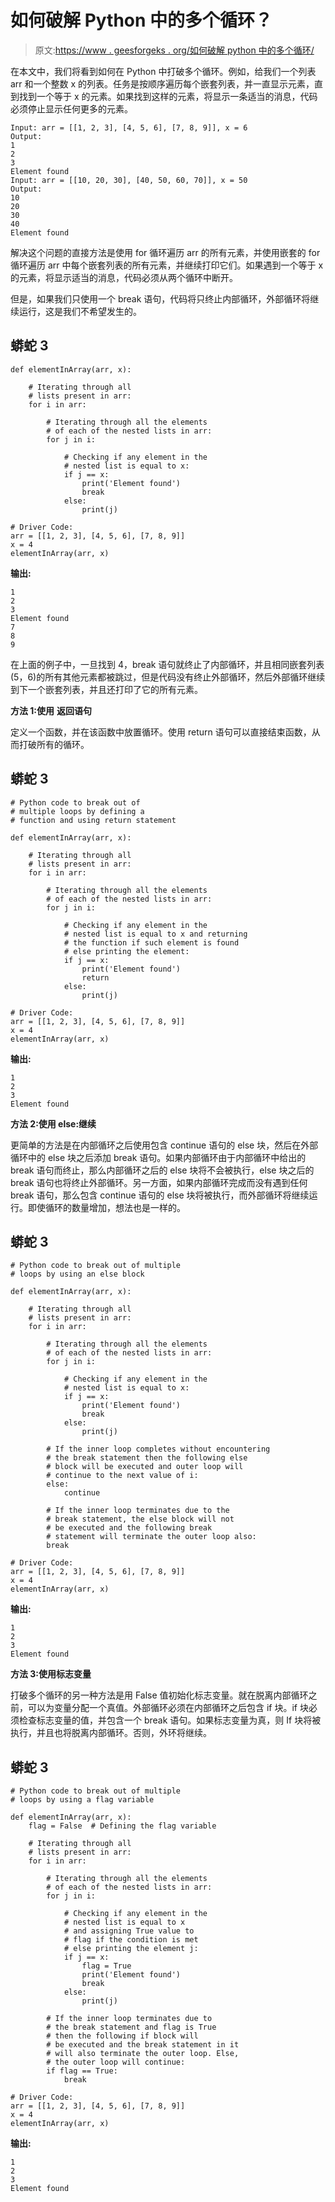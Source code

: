 # 如何破解 Python 中的多个循环？

> 原文:[https://www . geesforgeks . org/如何破解 python 中的多个循环/](https://www.geeksforgeeks.org/how-to-break-out-of-multiple-loops-in-python/)

在本文中，我们将看到如何在 Python 中打破多个循环。例如，给我们一个列表 arr 和一个整数 x 的列表。任务是按顺序遍历每个嵌套列表，并一直显示元素，直到找到一个等于 x 的元素。如果找到这样的元素，将显示一条适当的消息，代码必须停止显示任何更多的元素。

```
Input: arr = [[1, 2, 3], [4, 5, 6], [7, 8, 9]], x = 6
Output:
1
2
3
Element found
Input: arr = [[10, 20, 30], [40, 50, 60, 70]], x = 50
Output:
10
20
30
40
Element found
```

解决这个问题的直接方法是使用 for 循环遍历 arr 的所有元素，并使用嵌套的 for 循环遍历 arr 中每个嵌套列表的所有元素，并继续打印它们。如果遇到一个等于 x 的元素，将显示适当的消息，代码必须从两个循环中断开。

但是，如果我们只使用一个 break 语句，代码将只终止内部循环，外部循环将继续运行，这是我们不希望发生的。

## 蟒蛇 3

```
def elementInArray(arr, x):

    # Iterating through all
    # lists present in arr:
    for i in arr:

        # Iterating through all the elements
        # of each of the nested lists in arr:
        for j in i:

            # Checking if any element in the
            # nested list is equal to x:
            if j == x:
                print('Element found')
                break
            else:
                print(j)

# Driver Code:
arr = [[1, 2, 3], [4, 5, 6], [7, 8, 9]]
x = 4
elementInArray(arr, x)
```

**输出:**

```
1
2
3
Element found
7
8
9
```

在上面的例子中，一旦找到 4，break 语句就终止了内部循环，并且相同嵌套列表(5，6)的所有其他元素都被跳过，但是代码没有终止外部循环，然后外部循环继续到下一个嵌套列表，并且还打印了它的所有元素。

**方法 1:使用** **返回语句**

定义一个函数，并在该函数中放置循环。使用 return 语句可以直接结束函数，从而打破所有的循环。

## 蟒蛇 3

```
# Python code to break out of
# multiple loops by defining a
# function and using return statement

def elementInArray(arr, x):

    # Iterating through all
    # lists present in arr:
    for i in arr:

        # Iterating through all the elements
        # of each of the nested lists in arr:
        for j in i:

            # Checking if any element in the
            # nested list is equal to x and returning
            # the function if such element is found
            # else printing the element:
            if j == x:
                print('Element found')
                return
            else:
                print(j)

# Driver Code:
arr = [[1, 2, 3], [4, 5, 6], [7, 8, 9]]
x = 4
elementInArray(arr, x)
```

**输出:**

```
1
2
3
Element found
```

**方法 2:使用 else:继续**

更简单的方法是在内部循环之后使用包含 continue 语句的 else 块，然后在外部循环中的 else 块之后添加 break 语句。如果内部循环由于内部循环中给出的 break 语句而终止，那么内部循环之后的 else 块将不会被执行，else 块之后的 break 语句也将终止外部循环。另一方面，如果内部循环完成而没有遇到任何 break 语句，那么包含 continue 语句的 else 块将被执行，而外部循环将继续运行。即使循环的数量增加，想法也是一样的。

## 蟒蛇 3

```
# Python code to break out of multiple
# loops by using an else block

def elementInArray(arr, x):

    # Iterating through all
    # lists present in arr:
    for i in arr:

        # Iterating through all the elements
        # of each of the nested lists in arr:
        for j in i:

            # Checking if any element in the
            # nested list is equal to x:
            if j == x:
                print('Element found')
                break
            else:
                print(j)

        # If the inner loop completes without encountering
        # the break statement then the following else
        # block will be executed and outer loop will
        # continue to the next value of i:
        else:
            continue

        # If the inner loop terminates due to the
        # break statement, the else block will not
        # be executed and the following break
        # statement will terminate the outer loop also:
        break

# Driver Code:
arr = [[1, 2, 3], [4, 5, 6], [7, 8, 9]]
x = 4
elementInArray(arr, x)
```

**输出:**

```
1
2
3
Element found
```

**方法 3:使用标志变量**

打破多个循环的另一种方法是用 False 值初始化标志变量。就在脱离内部循环之前，可以为变量分配一个真值。外部循环必须在内部循环之后包含 if 块。if 块必须检查标志变量的值，并包含一个 break 语句。如果标志变量为真，则 If 块将被执行，并且也将脱离内部循环。否则，外环将继续。

## 蟒蛇 3

```
# Python code to break out of multiple
# loops by using a flag variable

def elementInArray(arr, x):
    flag = False  # Defining the flag variable

    # Iterating through all
    # lists present in arr:
    for i in arr:

        # Iterating through all the elements
        # of each of the nested lists in arr:
        for j in i:

            # Checking if any element in the
            # nested list is equal to x
            # and assigning True value to
            # flag if the condition is met
            # else printing the element j:
            if j == x:
                flag = True
                print('Element found')
                break
            else:
                print(j)

        # If the inner loop terminates due to
        # the break statement and flag is True
        # then the following if block will
        # be executed and the break statement in it
        # will also terminate the outer loop. Else,
        # the outer loop will continue:
        if flag == True:
            break

# Driver Code:
arr = [[1, 2, 3], [4, 5, 6], [7, 8, 9]]
x = 4
elementInArray(arr, x)
```

**输出:**

```
1
2
3
Element found
```